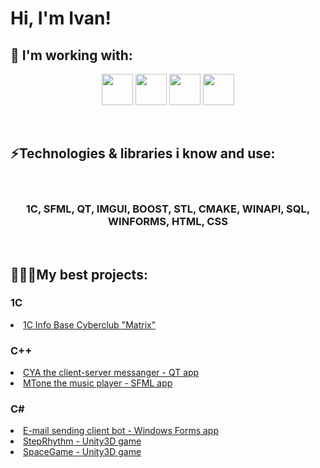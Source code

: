 <h1>
  Hi, I'm Ivan! 
</h1> 
<h2>
  🔭 I'm working with: 
</h2>
<p align="center">
<img src="https://github.com/user-attachments/assets/7f2e084c-149e-4512-8191-ef1ad4526364" width="50" height="50">
<img src="https://github.com/user-attachments/assets/b9eaf60d-5f87-436d-82b8-28525f4f6a10" width="50" height="50">
<img src="https://github.com/user-attachments/assets/64ca0c08-ac0c-4e2f-9c40-d9c2c7a5357e" width="50" height="50">
<img src="https://github.com/user-attachments/assets/434b3fec-e391-4f78-9840-c20cf335f1cc" width="50" height="50">
</p>
<br>
<h2>
⚡Technologies & libraries i know and use:
</h2>
<br>
<h3>
  
<p align="center">
  1C, SFML, QT, IMGUI, BOOST, STL, CMAKE, WINAPI, SQL, WINFORMS, HTML, CSS
</p>
</h3>
<br>

<h2>
  👨🏻‍💻My best projects:
</h2>

<h3>
  1C
</h3>
<li>
  <a href="https://github.com/hidpos/cyberclubMatrix">1C Info Base Cyberclub "Matrix"</a>
</li>

<h3>
  C++
</h3>
<li>
  <a href="https://github.com/hidpos/Cya-the-messanger">CYA the client-server messanger - QT app</a>
</li>
<li>
  <a href="https://github.com/hidpos/MTone">MTone the music player - SFML app</a>
</li>

<h3>
  C#
</h3>
<li>
  <a href="https://github.com/hidpos/EmailSendingBot">E-mail sending client bot - Windows Forms app</a>
</li>
<li>
  <a href="https://github.com/hidpos/StepRhythm">StepRhythm - Unity3D game</a>
</li>
<li>
  <a href="https://github.com/hidpos/SpaceGame">SpaceGame - Unity3D game</a>
</li>
